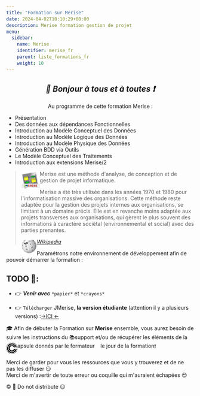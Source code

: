 ```yaml
---
title: "Formation sur Merise"
date: 2024-04-02T10:10:29+00:00
description: Merise formation gestion de projet
menu:
  sidebar:
    name: Merise
    identifier: merise_fr
    parent: liste_formations_fr
    weight: 10
---
```

*<center>:loudspeaker: Bonjour à tous et à toutes :heavy_exclamation_mark:</center>*
---

<div class="d-sm-block alert alert-info " > <center>
<i class="fas fa-info-circle " style="color: blue;"></i> Au programme de cette formation Merise : </center>
<span class="text-left">

  - Présentation
  - Des données aux dépendances Fonctionnelles
  - Introduction au Modèle Conceptuel des Données
  - Introduction au Modèle Logique des Données
  - Introduction au Modèle Physique des Données
  - Génération BDD via Outils
  - Le Modèle Conceptuel des Traitements
  - Introduction aux extensions Merise/2

</div>

> <img style="float:left; vertical-align: middle;margin-right:0px!important;width:50px" src="merise_30.png" alt="">
>Merise est une méthode d'analyse, de conception et de gestion de projet informatique.
>
>Merise a été très utilisée dans les années 1970 et 1980 pour l'informatisation massive des organisations. Cette méthode reste adaptée pour la gestion des projets internes aux organisations, se limitant à un domaine précis. Elle est en revanche moins adaptée aux projets transverses aux organisations, qui gèrent le plus souvent des informations à caractère sociétal (environnemental et social) avec des parties prenantes. 
>
> <cite>[ <img style="float:left; margin: 1px; " height="40px" src="/files/images/wikipedia.png"> Wikipedia <i class="fas fa-external-link-alt"></i>](https://fr.wikipedia.org/wiki/Merise_(informatique) "Définition à lire pour bien comprendre")</cite>

Paramétrons notre environnement de développement afin de pouvoir démarrer la formation : 
## TODO  :roller_coaster:: 
- :point_right: ***Venir avec*** `*papier*` et `*crayons*` 

- :point_right: `Télécharger` JMerise, **la version étudiante** (attention il y a plusieurs versions) :[->ICI <i class="fas fa-external-link-alt"></i><-](https://www.jfreesoft.com/JMerise/)

 

<div class="d-sm-block  alert alert-success  text-left" role="alert">

:mortar_board: Afin de débuter la Formation sur **Merise** ensemble, vous aurez besoin de suivre les instructions du :books:support et/ou de récupérer les éléments de la <span style='display:FLEX;margin:0'> <img style="vertical-align: bottom;" src="/images/icones/w30/capsule_30.png" alt="C">apsule donnés par le formateur &nbsp; <i class="fas fa-chalkboard-teacher"></i> &nbsp; le jour de la formation :exclamation:

</div>

Merci de garder pour vous les ressources que vous y trouverez et de ne pas les diffuser :smirk:  
Merci de m'avertir de toute erreur ou coquille qui m'auraient échapées :heart_eyes:

:copyright: :no_entry_sign: Do not distribute    :relieved:
